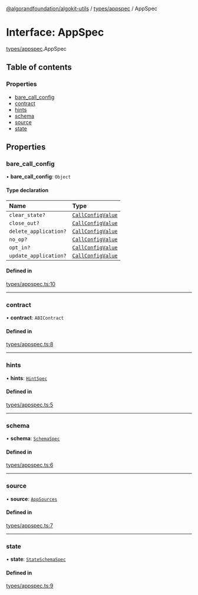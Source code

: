 [@algorandfoundation/algokit-utils](../README.md) / [types/appspec](../modules/types_appspec.md) / AppSpec

# Interface: AppSpec

[types/appspec](../modules/types_appspec.md).AppSpec

## Table of contents

### Properties

- [bare\_call\_config](types_appspec.AppSpec.md#bare_call_config)
- [contract](types_appspec.AppSpec.md#contract)
- [hints](types_appspec.AppSpec.md#hints)
- [schema](types_appspec.AppSpec.md#schema)
- [source](types_appspec.AppSpec.md#source)
- [state](types_appspec.AppSpec.md#state)

## Properties

### bare\_call\_config

• **bare\_call\_config**: `Object`

#### Type declaration

| Name | Type |
| :------ | :------ |
| `clear_state?` | [`CallConfigValue`](../modules/types_appspec.md#callconfigvalue) |
| `close_out?` | [`CallConfigValue`](../modules/types_appspec.md#callconfigvalue) |
| `delete_application?` | [`CallConfigValue`](../modules/types_appspec.md#callconfigvalue) |
| `no_op?` | [`CallConfigValue`](../modules/types_appspec.md#callconfigvalue) |
| `opt_in?` | [`CallConfigValue`](../modules/types_appspec.md#callconfigvalue) |
| `update_application?` | [`CallConfigValue`](../modules/types_appspec.md#callconfigvalue) |

#### Defined in

[types/appspec.ts:10](https://github.com/algorandfoundation/algokit-utils-ts/blob/88a7c0f/src/types/appspec.ts#L10)

___

### contract

• **contract**: `ABIContract`

#### Defined in

[types/appspec.ts:8](https://github.com/algorandfoundation/algokit-utils-ts/blob/88a7c0f/src/types/appspec.ts#L8)

___

### hints

• **hints**: [`HintSpec`](../modules/types_appspec.md#hintspec)

#### Defined in

[types/appspec.ts:5](https://github.com/algorandfoundation/algokit-utils-ts/blob/88a7c0f/src/types/appspec.ts#L5)

___

### schema

• **schema**: [`SchemaSpec`](types_appspec.SchemaSpec.md)

#### Defined in

[types/appspec.ts:6](https://github.com/algorandfoundation/algokit-utils-ts/blob/88a7c0f/src/types/appspec.ts#L6)

___

### source

• **source**: [`AppSources`](types_appspec.AppSources.md)

#### Defined in

[types/appspec.ts:7](https://github.com/algorandfoundation/algokit-utils-ts/blob/88a7c0f/src/types/appspec.ts#L7)

___

### state

• **state**: [`StateSchemaSpec`](types_appspec.StateSchemaSpec.md)

#### Defined in

[types/appspec.ts:9](https://github.com/algorandfoundation/algokit-utils-ts/blob/88a7c0f/src/types/appspec.ts#L9)
